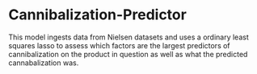 # Cannibalization-Predictor
This model ingests data from Nielsen datasets and uses a ordinary least squares lasso to assess which factors are the largest predictors of cannibalization on the product in question as well as what the predicted cannabalization was. 

